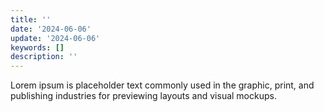 ```yaml
---
title: ''
date: '2024-06-06'
update: '2024-06-06'
keywords: []
description: ''
---
```


Lorem ipsum is placeholder text commonly used in the graphic, print, and publishing industries for previewing
layouts and visual mockups.
